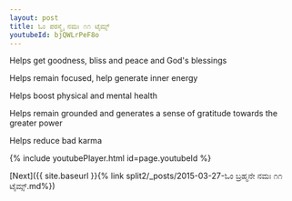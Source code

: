 ```yaml
---
layout: post
title: ಓಂ ಪರಸ್ಮೈ ನಮಃ ೧೧ ಟೈಮ್ಸ್
youtubeId: bjQWLrPeF8o
---
```

 
 
Helps get goodness, bliss and peace and God's blessings
 
Helps remain focused, help generate inner energy 
 
Helps boost physical and mental health 
 
Helps remain grounded and generates a sense of gratitude towards the greater power 
 
Helps reduce bad karma
 
 
 
 


{% include youtubePlayer.html id=page.youtubeId %}
 
[Next]({{ site.baseurl }}{% link  split2/_posts/2015-03-27-ಓಂ ಬ್ರಹ್ಮನೇ ನಮಃ ೧೧ ಟೈಮ್ಸ್.md%})
 
